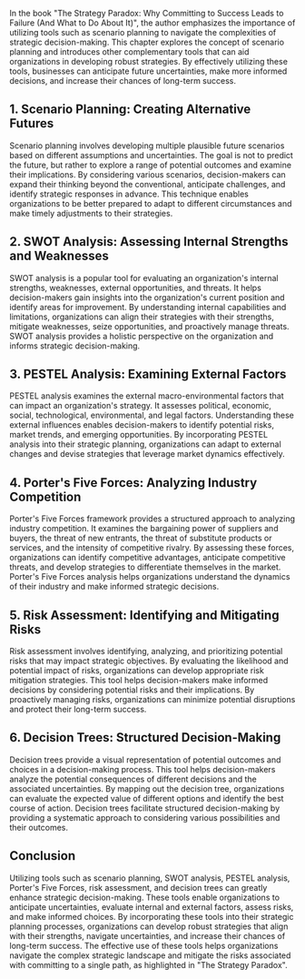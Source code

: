 
In the book "The Strategy Paradox: Why Committing to Success Leads to Failure (And What to Do About It)", the author emphasizes the importance of utilizing tools such as scenario planning to navigate the complexities of strategic decision-making. This chapter explores the concept of scenario planning and introduces other complementary tools that can aid organizations in developing robust strategies. By effectively utilizing these tools, businesses can anticipate future uncertainties, make more informed decisions, and increase their chances of long-term success.

## 1\. Scenario Planning: Creating Alternative Futures

Scenario planning involves developing multiple plausible future scenarios based on different assumptions and uncertainties. The goal is not to predict the future, but rather to explore a range of potential outcomes and examine their implications. By considering various scenarios, decision-makers can expand their thinking beyond the conventional, anticipate challenges, and identify strategic responses in advance. This technique enables organizations to be better prepared to adapt to different circumstances and make timely adjustments to their strategies.

## 2\. SWOT Analysis: Assessing Internal Strengths and Weaknesses

SWOT analysis is a popular tool for evaluating an organization's internal strengths, weaknesses, external opportunities, and threats. It helps decision-makers gain insights into the organization's current position and identify areas for improvement. By understanding internal capabilities and limitations, organizations can align their strategies with their strengths, mitigate weaknesses, seize opportunities, and proactively manage threats. SWOT analysis provides a holistic perspective on the organization and informs strategic decision-making.

## 3\. PESTEL Analysis: Examining External Factors

PESTEL analysis examines the external macro-environmental factors that can impact an organization's strategy. It assesses political, economic, social, technological, environmental, and legal factors. Understanding these external influences enables decision-makers to identify potential risks, market trends, and emerging opportunities. By incorporating PESTEL analysis into their strategic planning, organizations can adapt to external changes and devise strategies that leverage market dynamics effectively.

## 4\. Porter's Five Forces: Analyzing Industry Competition

Porter's Five Forces framework provides a structured approach to analyzing industry competition. It examines the bargaining power of suppliers and buyers, the threat of new entrants, the threat of substitute products or services, and the intensity of competitive rivalry. By assessing these forces, organizations can identify competitive advantages, anticipate competitive threats, and develop strategies to differentiate themselves in the market. Porter's Five Forces analysis helps organizations understand the dynamics of their industry and make informed strategic decisions.

## 5\. Risk Assessment: Identifying and Mitigating Risks

Risk assessment involves identifying, analyzing, and prioritizing potential risks that may impact strategic objectives. By evaluating the likelihood and potential impact of risks, organizations can develop appropriate risk mitigation strategies. This tool helps decision-makers make informed decisions by considering potential risks and their implications. By proactively managing risks, organizations can minimize potential disruptions and protect their long-term success.

## 6\. Decision Trees: Structured Decision-Making

Decision trees provide a visual representation of potential outcomes and choices in a decision-making process. This tool helps decision-makers analyze the potential consequences of different decisions and the associated uncertainties. By mapping out the decision tree, organizations can evaluate the expected value of different options and identify the best course of action. Decision trees facilitate structured decision-making by providing a systematic approach to considering various possibilities and their outcomes.

## Conclusion

Utilizing tools such as scenario planning, SWOT analysis, PESTEL analysis, Porter's Five Forces, risk assessment, and decision trees can greatly enhance strategic decision-making. These tools enable organizations to anticipate uncertainties, evaluate internal and external factors, assess risks, and make informed choices. By incorporating these tools into their strategic planning processes, organizations can develop robust strategies that align with their strengths, navigate uncertainties, and increase their chances of long-term success. The effective use of these tools helps organizations navigate the complex strategic landscape and mitigate the risks associated with committing to a single path, as highlighted in "The Strategy Paradox".
